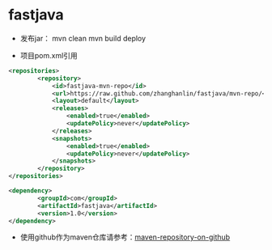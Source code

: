 # fastjava
* 发布jar：
	mvn clean
	mvn build deploy

* 项目pom.xml引用
```xml
<repositories>
		<repository>
			<id>fastjava-mvn-repo</id>
			<url>https://raw.github.com/zhanghanlin/fastjava/mvn-repo/</url>
			<layout>default</layout>
            <releases>
                <enabled>true</enabled>
                <updatePolicy>never</updatePolicy>
            </releases>
            <snapshots>
                <enabled>true</enabled>
                <updatePolicy>never</updatePolicy>
            </snapshots>
		</repository>
</repositories>
```
```xml
<dependency>
		<groupId>com</groupId>
		<artifactId>fastjava</artifactId>
		<version>1.0</version>
</dependency>
```

* 使用github作为maven仓库请参考：[maven-repository-on-github](http://stackoverflow.com/questions/14013644/hosting-a-maven-repository-on-github)

